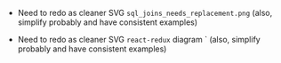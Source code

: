 
* Need to redo as cleaner SVG `sql_joins_needs_replacement.png` (also, simplify
  probably and have consistent examples)

* Need to redo as cleaner SVG `react-redux` diagram ` (also, simplify
  probably and have consistent examples)
